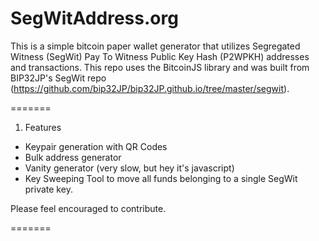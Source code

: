 # SegWitAddress.org

This is a simple bitcoin paper wallet generator that utilizes Segregated Witness (SegWit) Pay To Witness Public Key Hash (P2WPKH) addresses and transactions. This repo uses 
the BitcoinJS library and was built from BIP32JP's SegWit repo (https://github.com/bip32JP/bip32JP.github.io/tree/master/segwit). 

=======

1. Features

 * Keypair generation with QR Codes
 * Bulk address generator
 * Vanity generator (very slow, but hey it's javascript)
 * Key Sweeping Tool to move all funds belonging to a single SegWit private key. 

Please feel encouraged to contribute. 	
		
=======
		
